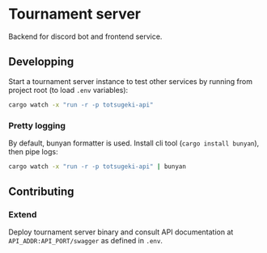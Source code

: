 # Tournament server

Backend for discord bot and frontend service.

## Developping

Start a tournament server instance to test other services by running from
project root (to load `.env` variables):

```bash
cargo watch -x "run -r -p totsugeki-api"
```

### Pretty logging

By default, bunyan formatter is used. Install cli tool (`cargo install bunyan`),
then pipe logs:

```bash
cargo watch -x "run -r -p totsugeki-api" | bunyan
```

## Contributing

### Extend

Deploy tournament server binary and consult API documentation at
`API_ADDR:API_PORT/swagger` as defined in `.env`.
